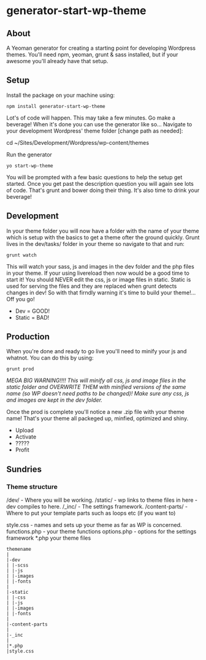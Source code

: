 # generator-start-wp-theme

## About

A Yeoman generator for creating a starting point for developing Wordpress themes. You'll need npm, yeoman, grunt & sass installed, but if your awesome you'll already have that setup.

## Setup

Install the package on your machine using:

    npm install generator-start-wp-theme

Lot's of code will happen. This may take a few minutes. Go make a beverage! When it's done you can use the generator like so... Navigate to your development Wordpress' theme folder [change path as needed]:

   cd ~/Sites/Development/Wordpress/wp-content/themes

Run the generator

    yo start-wp-theme

You will be prompted with a few basic questions to help the setup get started. Once you get past the description question you will again see lots of code. That's grunt and bower doing their thing. It's also time to drink your beverage!

## Development

In your theme folder you will now have a folder with the name of your theme which is setup with the basics to get a theme ofter the ground quickly. Grunt lives in the dev/tasks/ folder in your theme so navigate to that and run:

    grunt watch

This will watch your sass, js and images in the dev folder and the php files in your theme. If your using livereload then now would be a good time to start it! You should NEVER edit the css, js or image files in static. Static is used for serving the files and they are replaced when grunt detects changes in dev! So with that firndly warning it's time to build your theme!... Off you go!

* Dev = GOOD!
* Static = BAD!

## Production

When you're done and ready to go live you'll need to minify your js and whatnot. You can do this by using:

    grunt prod

*MEGA BIG WARNING!!!! This will minify all css, js and image files in the static folder and OVERWRITE THEM with minified versions of the same name (so WP doesn't need paths to be changed)! Make sure any css, js and images are kept in the dev folder.*

Once the prod is complete you'll notice a new .zip file with your theme name! That's your theme all packeged up, minfied, optimized and shiny.

* Upload
* Activate
* ?????
* Profit



## Sundries

### Theme structure

/dev/ - Where you will be working.
/static/ - wp links to theme files in here - dev compiles to here.
/_inc/ - The settings framework.
/content-parts/ - Where to put your template parts such as loops etc (if you want to)

style.css - names and sets up your theme as far as WP is concerned.
functions.php - your theme functions
options.php - options for the settings framework
*.php your theme files

    themename
    |
    |-dev
    | |-scss
    | |-js
    | |-images
    | |-fonts
    |
    |-static
    | |-css
    | |-js
    | |-images
    | |-fonts
    |
    |-content-parts
    |
    |-_inc
    |
    |*.php
    |style.css

